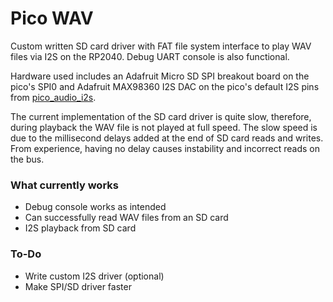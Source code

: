 # Pico WAV

Custom written SD card driver with FAT file system interface to play WAV files via I2S on the RP2040. Debug UART console is also functional.

Hardware used includes an Adafruit Micro SD SPI breakout board on the pico's SPI0 and Adafruit MAX98360 I2S DAC on the pico's default I2S pins from [pico_audio_i2s](https://github.com/raspberrypi/pico-extras/tree/master/src/rp2_common/pico_audio_i2s).

The current implementation of the SD card driver is quite slow, therefore, during playback the WAV file is not played at full speed. The slow speed is due to the millisecond delays added at the end of SD card reads and writes. From experience, having no delay causes instability and incorrect reads on the bus.

### What currently works
- Debug console works as intended
- Can successfully read WAV files from an SD card
- I2S playback from SD card

### To-Do
- Write custom I2S driver (optional)
- Make SPI/SD driver faster
